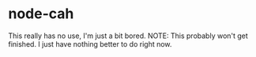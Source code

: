 # node-cah
This really has no use, I'm just a bit bored. NOTE: This probably won't get finished. I just have nothing better to do right now.

